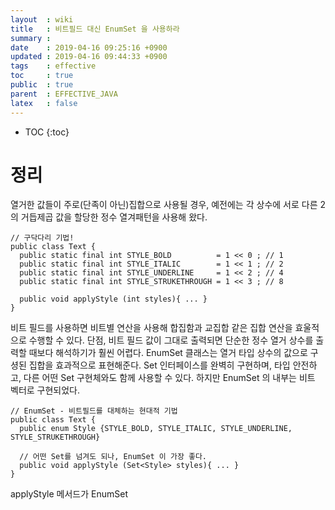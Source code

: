 ```yaml
---
layout  : wiki
title   : 비트필드 대신 EnumSet 을 사용하라
summary : 
date    : 2019-04-16 09:25:16 +0900
updated : 2019-04-16 09:44:33 +0900
tags    : effective
toc     : true
public  : true
parent  : EFFECTIVE_JAVA
latex   : false
---
```

* TOC
{:toc}

# 정리 
  열거한 값들이 주로(단족이 아닌)집합으로 사용될 경우, 예전에는 각 상수에 서로 다른 2의 거듭제곱 값을 할당한 정수 열겨패턴을 사용해 왔다.
  
  ```
// 구닥다리 기법!
  public class Text {
    public static final int STYLE_BOLD          = 1 << 0 ; // 1
    public static final int STYLE_ITALIC        = 1 << 1 ; // 2
    public static final int STYLE_UNDERLINE     = 1 << 2 ; // 4
    public static final int STYLE_STRUKETHROUGH = 1 << 3 ; // 8
    
    public void applyStyle (int styles){ ... }
  }
  ```
  비트 필드를 사용하면 비트별 연산을 사용해 합집함과 교집합 같은 집합 연산을 효울적으로 수행할 수 있다.
  단점, 비트 필드 값이 그대로 출력되면 단순한 정수 열거 상수를 출력할 때보다 해석하기가 훨씬 어렵다.
  EnumSet 클래스는 열거 타입 상수의 값으로 구셩된 집합을 효과적으로 표현해준다.
  Set 인터페이스를 완벽히 구현하며, 타입 안전하고, 다른 어떤 Set 구현체와도 함께 사용할 수 있다.
  하지만 EnumSet 의 내부는 비트 벡터로 구현되었다.
  
  ```
// EnumSet - 비트필드를 대체하는 현대적 기법
  public class Text {
    public enum Style {STYLE_BOLD, STYLE_ITALIC, STYLE_UNDERLINE, STYLE_STRUKETHROUGH}
        
    // 어떤 Set를 넘겨도 되나, EnumSet 이 가장 좋다. 
    public void applyStyle (Set<Style> styles){ ... }
  }
  ```
  applyStyle 메서드가 EnumSet<Style> 이 아닌 Set<Style> 을 받은 이유는 예상되더라도 이왕이면 인터페이스로 받는게 일반적으로 좋은 습관이다.
  
## 핵심정리 
열거할 수 있는 타입을 한데 모아 집합 형태로 사용한다고 해도 비트 필드를 사용할 이유는 없다. EnumSet 클래스가 비트 필드 수준의 명료함과 성능을 제공하고 아이템 34에서 설명한 열거 타입의 장점까지 선사하기 때문이다. EnumSet 의 유일한 단점이라면 붋변 EnumSet 을 만들 수 없다 는 것이다.
그래도 향후 릴리스에서는 수정되리라 본다. 그때까지는 (명확성과 성능이 조금 희생되지만) Collections.unmodifiableSet 으로 EnumSet 을 감싸 사용할 수 있다.


